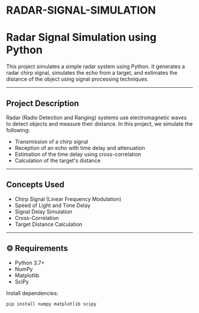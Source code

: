 # RADAR-SIGNAL-SIMULATION
# Radar Signal Simulation using Python

This project simulates a simple radar system using Python. It generates a radar chirp signal, simulates the echo from a target, and estimates the distance of the object using signal processing techniques.

---

## Project Description

Radar (Radio Detection and Ranging) systems use electromagnetic waves to detect objects and measure their distance. In this project, we simulate the following:

- Transmission of a chirp signal
- Reception of an echo with time delay and attenuation
- Estimation of the time delay using cross-correlation
- Calculation of the target's distance

---

## Concepts Used

- Chirp Signal (Linear Frequency Modulation)
- Speed of Light and Time Delay
- Signal Delay Simulation
- Cross-Correlation
- Target Distance Calculation

---

## ⚙️ Requirements

- Python 3.7+
- NumPy
- Matplotlib
- SciPy

Install dependencies:

```bash
pip install numpy matplotlib scipy
